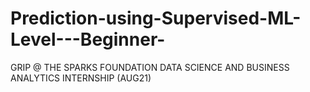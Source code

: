 # Prediction-using-Supervised-ML-Level---Beginner-
GRIP @ THE SPARKS FOUNDATION DATA SCIENCE AND BUSINESS ANALYTICS INTERNSHIP (AUG21) 
